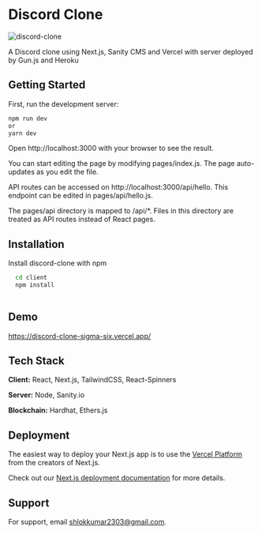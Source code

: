 # Discord Clone

![discord-clone](https://socialify.git.ci/shlok2740/discord-clone/image?description=1&font=Bitter&language=1&name=1&owner=1&pattern=Overlapping%20Hexagons&theme=Dark)

A Discord clone using Next.js, Sanity CMS and Vercel with server deployed by Gun.js and Heroku

## Getting Started


First, run the development server:


```bash
npm run dev
or
yarn dev
```

Open http://localhost:3000 with your browser to see the result.

You can start editing the page by modifying pages/index.js. The page auto-updates as you edit the file.

API routes can be accessed on http://localhost:3000/api/hello. This endpoint can be edited in pages/api/hello.js.

The pages/api directory is mapped to /api/*. Files in this directory are treated as API routes instead of React pages.

## Installation

Install discord-clone with npm

```bash
  cd client
  npm install 
  
```
    
## Demo

https://discord-clone-sigma-six.vercel.app/


## Tech Stack

**Client:** React, Next.js, TailwindCSS, React-Spinners

**Server:** Node, Sanity.io

**Blockchain:** Hardhat, Ethers.js


## Deployment

The easiest way to deploy your Next.js app is to use the [Vercel Platform](https://vercel.com/new?utm_medium=default-template&filter=next.js&utm_source=create-next-app&utm_campaign=create-next-app-readme) from the creators of Next.js.

Check out our [Next.js deployment documentation](https://nextjs.org/docs/deployment) for more details.


## Support

For support, email shlokkumar2303@gmail.com.

